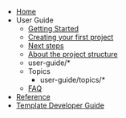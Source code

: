 - [Home](./index.md)
- User Guide
    - [Getting Started](./user-guide/getting-started.md)
    - [Creating your first project](./user-guide/first-project.md)
    - [Next steps](./user-guide/next-steps.md)
    - [About the project structure](./user-guide/project-structure.md)
    - user-guide/*
    - Topics
        - user-guide/topics/*
    - [FAQ](user-guide/faq.md)
- [Reference](./reference/)
- [Template Developer Guide](./developer-guide/)
